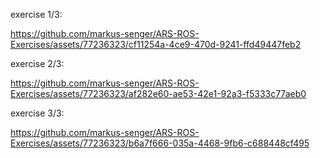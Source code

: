 
exercise 1/3:

https://github.com/markus-senger/ARS-ROS-Exercises/assets/77236323/cf11254a-4ce9-470d-9241-ffd49447feb2


exercise 2/3:

https://github.com/markus-senger/ARS-ROS-Exercises/assets/77236323/af282e60-ae53-42e1-92a3-f5333c77aeb0


exercise 3/3:

https://github.com/markus-senger/ARS-ROS-Exercises/assets/77236323/b6a7f666-035a-4468-9fb6-c688448cf495

